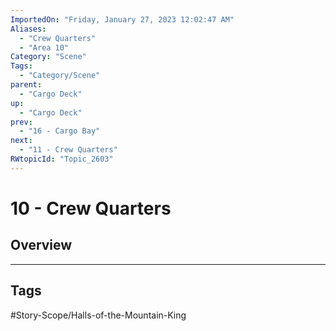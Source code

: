 ```yaml
---
ImportedOn: "Friday, January 27, 2023 12:02:47 AM"
Aliases:
  - "Crew Quarters"
  - "Area 10"
Category: "Scene"
Tags:
  - "Category/Scene"
parent:
  - "Cargo Deck"
up:
  - "Cargo Deck"
prev:
  - "16 - Cargo Bay"
next:
  - "11 - Crew Quarters"
RWtopicId: "Topic_2603"
---
```

# 10 - Crew Quarters
## Overview

---
## Tags
#Story-Scope/Halls-of-the-Mountain-King

